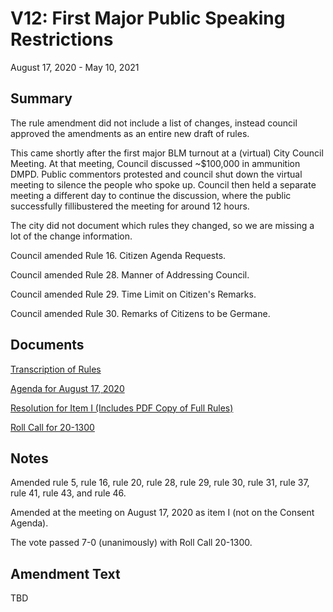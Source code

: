 # V12: First Major Public Speaking Restrictions

August 17, 2020 - May 10, 2021 

## Summary

The rule amendment did not include a list of changes, instead council approved the amendments as 
an entire new draft of rules.

This came shortly after the first major BLM turnout at a (virtual) City Council Meeting. 
At that meeting, Council discussed ~$100,000 in ammunition DMPD. Public commentors protested and council shut down the virtual meeting 
to silence the people who spoke up. Council then held a separate meeting a different day to continue the discussion, 
where the public successfully fillibustered the meeting for around 12 hours. 

The city did not document which rules they changed, so we are missing a lot of the change information.

Council amended Rule 16. Citizen Agenda Requests.

Council amended Rule 28. Manner of Addressing Council.

Council amended Rule 29. Time Limit on Citizen's Remarks.

Council amended Rule 30. Remarks of Citizens to be Germane. 

## Documents

[Transcription of Rules](#/view/rules-archive~2020_08_17~transcription)

[Agenda for August 17, 2020](assets/rules-archive/2020_08_17/agenda.pdf)

[Resolution for Item I (Includes PDF Copy of Full Rules)](assets/rules-archive/2020_08_17/resolution.pdf)

[Roll Call for 20-1300](assets/rules-archive/2020_08_17/roll_call.pdf)

## Notes

Amended rule 5, rule 16, rule 20, rule 28, rule 29, rule 30, rule 31, rule 37, rule 41, rule 43, and rule 46.

Amended at the meeting on August 17, 2020 as item I (not on the Consent Agenda).

The vote passed 7-0 (unanimously) with Roll Call 20-1300.

## Amendment Text

TBD
